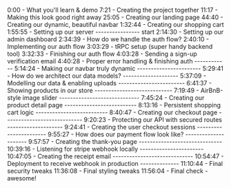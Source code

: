0:00 - What you'll learn & demo
7:21 - Creating the project together
11:17 - Making this look good right away
25:05 - Creating our landing page
44:40 - Creating our dynamic, beautiful navbar
1:32:44 - Creating our shopping cart 
1:55:55 - Setting up our server ---------------- start
2:14:30 - Setting up our admin dashboard
2:34:39 - How do we handle the auth flow?
2:40:10 - Implementing our auth flow
3:03:29 - tRPC setup (super handy backend tool)
3:32:33 - Finishing our auth flow
4:03:28 - Sending a sign-up verification email
4:40:28 - Proper error handling & finishing auth ------------
5:14:24 - Making our navbar truly dynamic  -----------------------
5:29:41 - How do we architect our data models? --------------------
5:37:09 - Modelling our data & enabling uploads ------------------------
6:41:37 - Showing products in our store ----------------------------
7:19:49 - AirBnB-style image slider   -----------------------------
7:45:24 - Creating our product detail page  --------------------------
8:13:16 - Persistent shopping cart logic   --------------------------
8:40:47 - Creating our checkout page   ----------------------------
9:20:23 - Protecting our API with secured routes  --------------------
9:24:41 - Creating the user checkout sessions  -----------------------
9:55:27 - How does our payment flow look like? ---------------------
9:57:57 - Creating the thank-you page  ------------------------------
10:39:16 - Listening for stripe webhook locally  -----------------------
10:47:05 - Creating the receipt email  -----------------------------
10:54:47 - Deployment to receive webhook in production --------------
11:10:44 - Final security tweaks
11:36:08 - Final styling tweaks
11:56:04 - Final check - awesome!